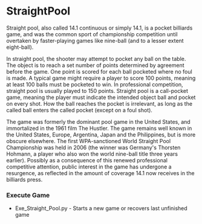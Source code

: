 StraightPool
============
Straight pool, also called 14.1 continuous or simply 14.1, is a pocket billiards game, and was the common sport of championship competition until overtaken by faster-playing games like nine-ball (and to a lesser extent eight-ball).

In straight pool, the shooter may attempt to pocket any ball on the table. The object is to reach a set number of points determined by agreement before the game. One point is scored for each ball pocketed where no foul is made. A typical game might require a player to score 100 points, meaning at least 100 balls must be pocketed to win. In professional competition, straight pool is usually played to 150 points. Straight pool is a call-pocket game, meaning the player must indicate the intended object ball and pocket on every shot. How the ball reaches the pocket is irrelevant, as long as the called ball enters the called pocket (except on a foul shot).

The game was formerly the dominant pool game in the United States, and immortalized in the 1961 film The Hustler. The game remains well known in the United States, Europe, Argentina, Japan and the Philippines, but is more obscure elsewhere. The first WPA-sanctioned World Straight Pool Championship was held in 2006 (the winner was Germany's Thorsten Hohmann, a player who also won the world nine-ball title three years earlier). Possibly as a consequence of this renewed professional competitive attention, public interest in the game has undergone a resurgence, as reflected in the amount of coverage 14.1 now receives in the billiards press.

### Execute Game
* Exe_Straight_Pool.py   - Starts a new game or recovers last unfinished game
